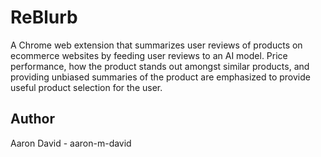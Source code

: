 # ReBlurb
A Chrome web extension that summarizes user reviews of products on ecommerce websites by feeding user reviews to an AI model. Price performance, how the product stands out amongst similar products, and providing unbiased summaries of the product are emphasized to provide useful product selection for the user.

## Author
Aaron David - aaron-m-david